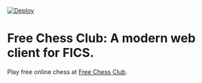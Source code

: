 [![Deploy](https://www.herokucdn.com/deploy/button.png)](https://heroku.com/deploy)

# Free Chess Club: A modern web client for FICS.

Play free online chess at [Free Chess Club](http://www.freechess.club).
